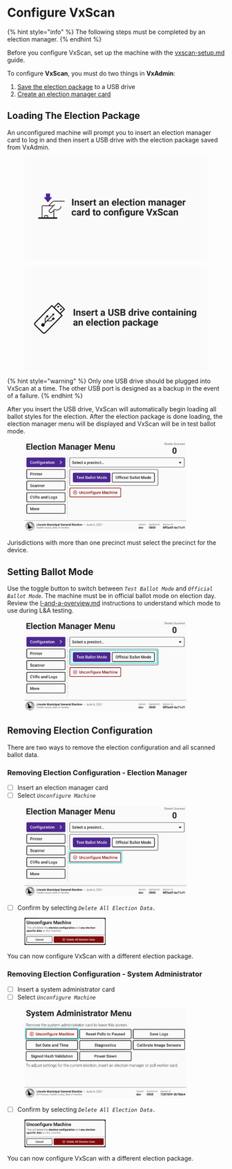 # Configure VxScan

{% hint style="info" %}
The following steps must be completed by an election manager.
{% endhint %}

Before you configure VxScan, set up the machine with the [vxscan-setup.md](../election-day-guides/vxscan-setup.md "mention") guide.

To configure **VxScan**, you must do two things in **VxAdmin**:

1. [Save the election package](../vxadmin-system-setup/save-election-package.md) to a USB drive
2. [Create an election manager card](../vxadmin-system-setup/programming-cards.md)

## Loading The Election Package

An unconfigured machine will prompt you to insert an election manager card to log in and then insert a USB drive with the election package saved from VxAdmin.&#x20;

<div><figure><img src="../.gitbook/assets/vxscan-insert-card.png" alt=""><figcaption></figcaption></figure> <figure><img src="../.gitbook/assets/vxscan-insert-usb-drive.png" alt=""><figcaption></figcaption></figure></div>

{% hint style="warning" %}
Only one USB drive should be plugged into VxScan at a time. The other USB port is designed as a backup in the event of a failure.
{% endhint %}

After you insert the USB drive, VxScan will automatically begin loading all ballot styles for the election. After the election package is done loading, the election manager menu will be displayed and VxScan will be in test ballot mode.

<figure><img src="../.gitbook/assets/election-manager-settings.png" alt="" width="375"><figcaption></figcaption></figure>

Jurisdictions with more than one precinct must select the precinct for the device.&#x20;

## Setting Ballot Mode

Use the toggle button to switch between _`Test Ballot Mode`_ and _`Official Ballot Mode`_. The machine must be in official ballot mode on election day.  Review the [l-and-a-overview.md](../logic-and-accuracy-pre-election-testing/l-and-a-overview.md "mention") instructions to understand which mode to use during L\&A testing.

<figure><img src="../.gitbook/assets/election-manager-settings copy.png" alt="" width="375"><figcaption></figcaption></figure>

## Removing Election Configuration

There are two ways to remove the election configuration and all scanned ballot data.&#x20;

### Removing Election Configuration - Election Manager

* [ ] Insert an election manager card
* [ ] Select _`Unconfigure Machine`_

<figure><img src="../.gitbook/assets/election-manager-settings-unconfigure.png" alt="" width="375"><figcaption></figcaption></figure>

* [ ] Confirm by selecting _`Delete All Election Data.`_

<figure><img src="../.gitbook/assets/unconfigure-machine-screenshot-em.png" alt="" width="188"><figcaption></figcaption></figure>

You can now configure VxScan with a different election package.

### Removing Election Configuration - System Administrator

* [ ] Insert a system administrator card
* [ ] Select _`Unconfigure Machine`_

<figure><img src="../.gitbook/assets/vxscan-sys-admin-unconfigure-machine (2).png" alt="" width="375"><figcaption></figcaption></figure>

* [ ] Confirm by selecting _`Delete All Election Data.`_

<figure><img src="../.gitbook/assets/unconfigure-machine-screenshot-em.png" alt="" width="188"><figcaption></figcaption></figure>

You can now configure VxScan with a different election package.
